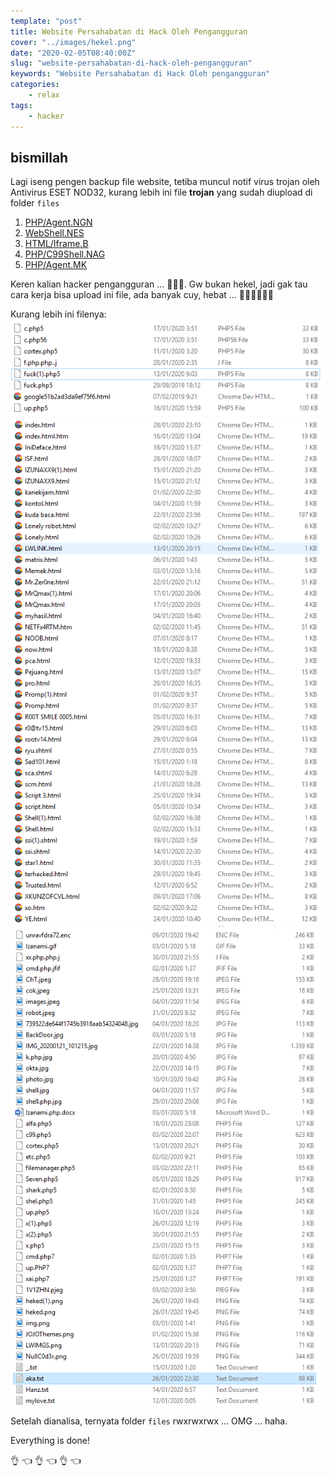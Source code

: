 ```yaml
---
template: "post"
title: Website Persahabatan di Hack Oleh Pengangguran
cover: "../images/hekel.png"
date: "2020-02-05T08:40:00Z"
slug: "website-persahabatan-di-hack-oleh-pengangguran"
keywords: "Website Persahabatan di Hack Oleh pengangguran"
categories: 
    - relax
tags:
    - hacker
---
```


## bismillah

Lagi iseng pengen backup file website, tetiba muncul notif virus trojan oleh  Antivirus ESET NOD32, kurang lebih ini file **trojan** yang sudah diupload di folder `files`

1. [PHP/Agent.NGN](https://www.virusradar.com/en/PHP_Agent.NGN/description)
2. [WebShell.NES](https://www.virusradar.com/en/PHP_WebShell.NES/description)
3. [HTML/Iframe.B](https://www.virusradar.com/en/HTML_Iframe.B/description)
4. [PHP/C99Shell.NAG](https://www.virusradar.com/en/PHP_C99Shell.NAG/description)
5. [PHP/Agent.MK](https://www.virusradar.com/en/PHP_Agent.MK/description)

Keren kalian hacker pengangguran ... 🤣🤣🤣.  Gw bukan hekel, jadi gak tau cara kerja bisa upload ini file, ada banyak cuy, hebat ... 👏🏻👏🏻👏🏻

Kurang lebih ini filenya:
![hekel1](../images/hekel1.png)
![hekel2](../images/hekel2.png)
![hekel1](../images/hekel3.png)

Setelah dianalisa, ternyata folder `files` rwxrwxrwx ... OMG ... haha.

Everything is done!

👌 👈  👌 👈  👌 👈